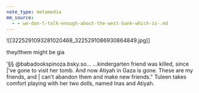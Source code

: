 ```yaml
---
note_type: metamedia
mm_source:
  - - we-don-t-talk-enough-about-the-west-bank-which-is-.md
---
```


![[3225291093281020468_3225291086930864849.jpg]]

they/them might be gia

’§§ @babadookspinoza.bsky.so...
...kindergarten friend was killed,
since |'ve gone to visit her tomb.
And now Atiyah in Gaza is gone.
These are my friends, and | can’t
abandon them and make new
friends." Tuleen takes comfort
playing with her two dolls, named
Inas and Atiyah.

